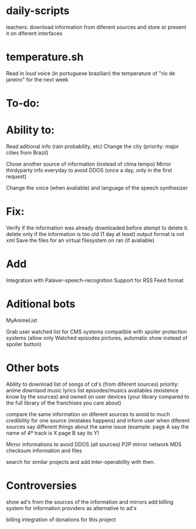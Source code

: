 daily-scripts
============


leachers:
download information from diferent sources and store or present it on diferent interfaces


temperature.sh 
=============

Read in loud voice (in portuguese brazilian) the temperature of "rio de janeiro" for the next week

To-do:
========

Ability to:
=======

Read aditional info (rain probability, etc)
Change the city (priority: major cities from Brazil)

Chose another source of information (instead of clima tempo)
Mirror thirdyparty  info everyday to avoid DDOS (once a day, only in the first request)

Change the voice (when avaliable) and language of the speech synthesizer



Fix:
=======

Verify if the information was already downloaded before atempt to delete it.
delete only if the information is too old (1 day at least)
output format is not xml
Save the files for an virtual filesystem on ran (if avaliable)

Add
=====
Integration with Palaver-speech-recognition
Support for RSS Feed format



Aditional bots
==============
MyAnimeList

Grab user watched list for CMS systems compatible with spoiler protection systems (allow only Watched episodes pictures, automatic show instead of spoiler button)

Other bots
========
Ability to download list of songs of cd's (from diferent sources) priority: anime
downlaod music lyrics
list episodes/musics avaliables (existence know by the sources) and owned on user devices (your library compared to the full library of the franchises you care about)

compare the same information on diferent sources to avoid to much credibility for one source (mistakes happens) and inform user when diferent sources say different things about the same issue (example: page A say the name of 4º track is X page B say its Y)

Mirror informations to avoid DDOS (all sources)
P2P mirror network
MD5 checksum information and files

search for similar projects and add inter-operability with then.

Controversies
============
show ad's from the sources of the information and mirrors
add billing system for information providers  as alternative to ad's 

billing integration of donations for this project
